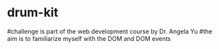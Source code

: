 # drum-kit
#challenge is part of the web development course by Dr. Angela Yu
#the aim is to familiarize myself with the DOM and DOM events
